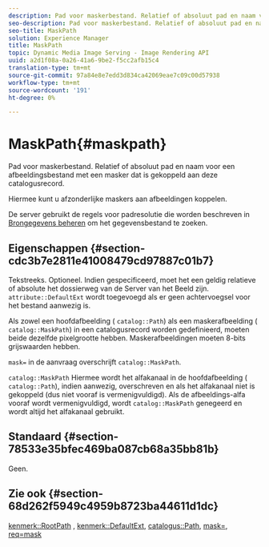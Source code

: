 ```yaml
---
description: Pad voor maskerbestand. Relatief of absoluut pad en naam voor een afbeeldingsbestand met een masker dat is gekoppeld aan deze catalogusrecord.
seo-description: Pad voor maskerbestand. Relatief of absoluut pad en naam voor een afbeeldingsbestand met een masker dat is gekoppeld aan deze catalogusrecord.
seo-title: MaskPath
solution: Experience Manager
title: MaskPath
topic: Dynamic Media Image Serving - Image Rendering API
uuid: a2d1f08a-0a26-41a6-9be2-f5cc2afb15c4
translation-type: tm+mt
source-git-commit: 97a84e8e7edd3d834ca42069eae7c09c00d57938
workflow-type: tm+mt
source-wordcount: '191'
ht-degree: 0%

---
```



# MaskPath{#maskpath}

Pad voor maskerbestand. Relatief of absoluut pad en naam voor een afbeeldingsbestand met een masker dat is gekoppeld aan deze catalogusrecord.

Hiermee kunt u afzonderlijke maskers aan afbeeldingen koppelen.

De server gebruikt de regels voor padresolutie die worden beschreven in [Brongegevens beheren](/help/aem-is-ir-api/is-api/image-serving-api-ref/c-configuration-and-administration/c-configuration-and-administration.md) om het gegevensbestand te zoeken.

## Eigenschappen {#section-cdc3b7e2811e41008479cd97887c01b7}

Tekstreeks. Optioneel. Indien gespecificeerd, moet het een geldig relatieve of absolute het dossierweg van de Server van het Beeld zijn. `attribute::DefaultExt` wordt toegevoegd als er geen achtervoegsel voor het bestand aanwezig is.

Als zowel een hoofdafbeelding ( `catalog::Path`) als een maskerafbeelding ( `catalog::MaskPath`) in een catalogusrecord worden gedefinieerd, moeten beide dezelfde pixelgrootte hebben. Maskerafbeeldingen moeten 8-bits grijswaarden hebben.

`mask=` in de aanvraag overschrijft  `catalog::MaskPath`.

`catalog::MaskPath` Hiermee wordt het alfakanaal in de hoofdafbeelding ( `catalog::Path`), indien aanwezig, overschreven en als het alfakanaal niet is gekoppeld (dus niet vooraf is vermenigvuldigd). Als de afbeeldings-alfa vooraf wordt vermenigvuldigd, wordt `catalog::MaskPath` genegeerd en wordt altijd het alfakanaal gebruikt.

## Standaard {#section-78533e35bfec469ba087cb68a35bb81b}

Geen.

## Zie ook {#section-68d262f5949c4959b8723ba44611d1dc}

[kenmerk::RootPath](/help/aem-is-ir-api/is-api/image-catalog/image-serving-api-ref/c-image-catalog-reference/c-attributes-reference/r-rootpath.md) ,  [kenmerk::DefaultExt](/help/aem-is-ir-api/is-api/image-catalog/image-serving-api-ref/c-image-catalog-reference/c-attributes-reference/r-defaultext.md),  [catalogus::Path](../../../../../../is-api/image-catalog/image-serving-api-ref/c-image-catalog-reference/c-image-svg-data-reference/c-image-data-reference/r-path-cat.md#reference-306afcaff172440ca81b85da8d78213c),  [mask=](/help/aem-is-ir-api/is-api/http-ref/image-serving-api-ref/c-http-protocol-reference/c-command-reference/r-mask.md),  [req=mask](/help/aem-is-ir-api/is-api/http-ref/image-serving-api-ref/c-http-protocol-reference/c-command-reference/r-req/r-req.md)
